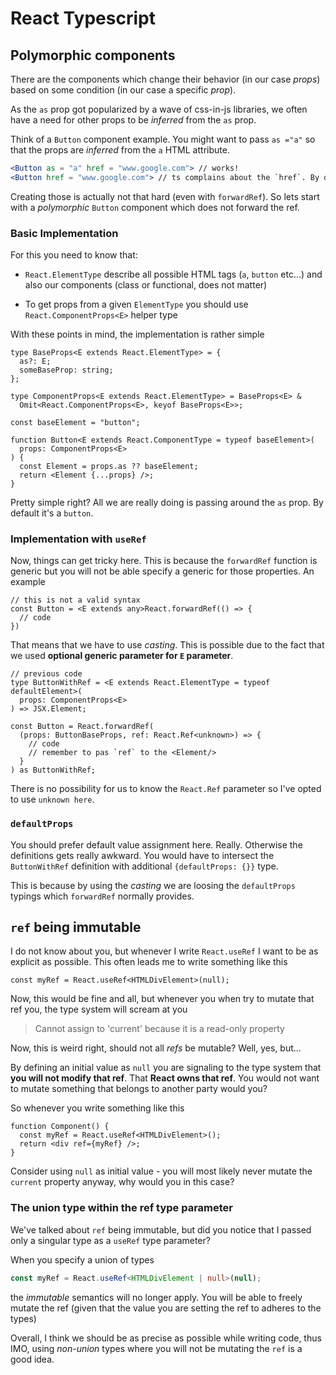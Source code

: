 # React Typescript

## Polymorphic components

There are the components which change their behavior (in our case _props_) based on some condition (in our case a specific _prop_).

As the `as` prop got popularized by a wave of css-in-js libraries, we often have a need for other props to be _inferred_ from the `as` prop.

Think of a `Button` component example. You might want to pass `as ="a"` so that the props are _inferred_ from the `a` HTML attribute.

```jsx
<Button as = "a" href = "www.google.com"> // works!
<Button href = "www.google.com"> // ts complains about the `href`. By default the `Buttton` is well... a button.
```

Creating those is actually not that hard (even with `forwardRef`). So lets start with a _polymorphic_ `Button` component which does not forward the ref.

### Basic Implementation

For this you need to know that:

- `React.ElementType` describe all possible HTML tags (`a`, `button` etc...) and also our components (class or functional, does not matter)

- To get props from a given `ElementType` you should use `React.ComponentProps<E>` helper type

With these points in mind, the implementation is rather simple

```tsx
type BaseProps<E extends React.ElementType> = {
  as?: E;
  someBaseProp: string;
};

type ComponentProps<E extends React.ElementType> = BaseProps<E> &
  Omit<React.ComponentProps<E>, keyof BaseProps<E>>;

const baseElement = "button";

function Button<E extends React.ComponentType = typeof baseElement>(
  props: ComponentProps<E>
) {
  const Element = props.as ?? baseElement;
  return <Element {...props} />;
}
```

Pretty simple right? All we are really doing is passing around the `as` prop. By default it's a `button`.

### Implementation with `useRef`

Now, things can get tricky here. This is because the `forwardRef` function is generic but you will not be able specify a generic for those properties. An example

```tsx
// this is not a valid syntax
const Button = <E extends any>React.forwardRef(() => {
  // code
})
```

That means that we have to use _casting_. This is possible due to the fact that we used **optional generic parameter for `E` parameter**.

```tsx
// previous code
type ButtonWithRef = <E extends React.ElementType = typeof defaultElement>(
  props: ComponentProps<E>
) => JSX.Element;

const Button = React.forwardRef(
  (props: ButtonBaseProps, ref: React.Ref<unknown>) => {
    // code
    // remember to pas `ref` to the <Element/>
  }
) as ButtonWithRef;
```

There is no possibility for us to know the `React.Ref` parameter so I've opted to use `unknown here`.

### `defaultProps`

You should prefer default value assignment here. Really. Otherwise the definitions gets really awkward. You would have to intersect the `ButtonWithRef` definition with additional `{defaultProps: {}}` type.

This is because by using the _casting_ we are loosing the `defaultProps` typings which `forwardRef` normally provides.

## `ref` being immutable

I do not know about you, but whenever I write `React.useRef` I want to be as explicit as possible. This often leads me to write something like this

```tsx
const myRef = React.useRef<HTMLDivElement>(null);
```

Now, this would be fine and all, but whenever you when try to mutate that ref you, the type system will scream at you

> Cannot assign to 'current' because it is a read-only property

Now, this is weird right, should not all _refs_ be mutable? Well, yes, but...

By defining an initial value as `null` you are signaling to the type system that **you will not modify that ref**. That **React owns that ref**. You would not want to mutate something that belongs to another party would you?

So whenever you write something like this

```tsx
function Component() {
  const myRef = React.useRef<HTMLDivElement>();
  return <div ref={myRef} />;
}
```

Consider using `null` as initial value - you will most likely never mutate the `current` property anyway, why would you in this case?

### The union type within the ref type parameter

We've talked about `ref` being immutable, but did you notice that I passed only a singular type as a `useRef` type parameter?

When you specify a union of types

```ts
const myRef = React.useRef<HTMLDivElement | null>(null);
```

the _immutable_ semantics will no longer apply. You will be able to freely mutate the ref (given that the value you are setting the ref to adheres to the types)

Overall, I think we should be as precise as possible while writing code, thus IMO, using _non-union_ types where you will not be mutating the `ref` is a good idea.
